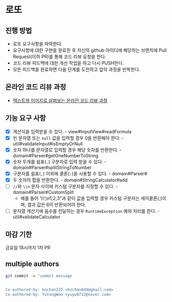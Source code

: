# 로또
## 진행 방법
* 로또 요구사항을 파악한다.
* 요구사항에 대한 구현을 완료한 후 자신의 github 아이디에 해당하는 브랜치에 Pull Request(이하 PR)를 통해 코드 리뷰 요청을 한다.
* 코드 리뷰 피드백에 대한 개선 작업을 하고 다시 PUSH한다.
* 모든 피드백을 완료하면 다음 단계를 도전하고 앞의 과정을 반복한다.

## 온라인 코드 리뷰 과정
* [텍스트와 이미지로 살펴보는 온라인 코드 리뷰 과정](https://github.com/next-step/nextstep-docs/tree/master/codereview)

## 기능 요구 사항 

- [x] 계산식을 입력받을 수 있다. - view#InputView#readFormula
- [x] 빈 문자열 또는 `null` 값을 입력할 경우 0을 반환해야 한다. - util#validateInput#isEmptyOrNull
- [x] 숫자 하나를 문자열로 입력할 경우 해당 숫자를 반환한다. - domain#Parser#getOneNumberToString
- [x] 숫자 두개를 쉼표(`,`) 구분자로 입력 받을 수 있다. - domain#Parser#splitStringToNumber
- [x] 구분자를 쉼표(`,`) 이외에 콜론(`:`)을 사용할 수 있다. - domain#Parser#
- [x] 두 숫자의 합을 반환한다. - domain#StringCalculator#add
- [ ] `//`와 `\\n` 문자 사이에 커스텀 구분자를 지정할 수 있다. - domain#Parser#CustomSplit
  - 예를 들어 “//;\n1;2;3”과 같이 값을 입력할 경우 커스텀 구분자는 세미콜론(;)이며, 결과 값은 6이 반환되어야 한다.
- [ ] 문자열 계산기에 음수를 전달하는 경우 `RuntimeException` 예외 처리를 한다. - util#validateCalculator

## 마감 기한

금요일 18시까지 1차 PR

## multiple authors

```bash
git commit -m "commit message


Co-authored-by: hochan222 <hochan049@gmail.com>
Co-authored-by: YuYangWoo <yuyw0712@naver.com>
```
